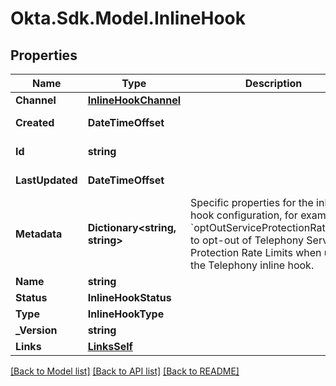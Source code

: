 # Okta.Sdk.Model.InlineHook

## Properties

Name | Type | Description | Notes
------------ | ------------- | ------------- | -------------
**Channel** | [**InlineHookChannel**](InlineHookChannel.md) |  | [optional] 
**Created** | **DateTimeOffset** |  | [optional] [readonly] 
**Id** | **string** |  | [optional] [readonly] 
**LastUpdated** | **DateTimeOffset** |  | [optional] [readonly] 
**Metadata** | **Dictionary&lt;string, string&gt;** | Specific properties for the inline hook configuration, for example, &#x60;optOutServiceProtectionRateLimit&#x60; to opt-out of Telephony Service Protection Rate Limits when using the Telephony inline hook. | [optional] 
**Name** | **string** |  | [optional] 
**Status** | **InlineHookStatus** |  | [optional] 
**Type** | **InlineHookType** |  | [optional] 
**_Version** | **string** |  | [optional] 
**Links** | [**LinksSelf**](LinksSelf.md) |  | [optional] 

[[Back to Model list]](../README.md#documentation-for-models) [[Back to API list]](../README.md#documentation-for-api-endpoints) [[Back to README]](../README.md)


